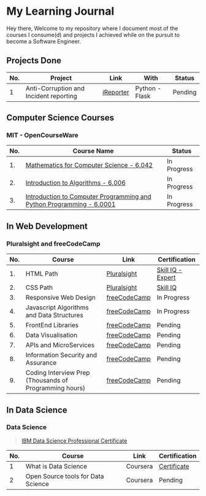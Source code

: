 # My Learning Journal

Hey there, Welcome to my repository where I document most of the courses I consume(d) and projects I achieved while on the pursuit to
become a Software Engineer.

## Projects Done
| No. | Project | Link | With | Status |
|-----|---------|------|------|--------|
| 1 | Anti-Corruption and Incident reporting | [iReporter](https://johndoddy.github.io/iReporter/) | Python - Flask | Pending |

## Computer Science Courses

### MIT - OpenCourseWare

| No. | Course Name | Status |
|-----|-------------|--------|
| 1. | [Mathematics for Computer Science - 6.042](https://ocw.mit.edu/courses/electrical-engineering-and-computer-science/6-042j-mathematics-for-computer-science-fall-2010/video-lectures/) | In Progress |
| 2. | [Introduction to Algorithms - 6.006](https://ocw.mit.edu/courses/electrical-engineering-and-computer-science/6-042j-mathematics-for-computer-science-fall-2010/video-lectures/) | In Progress |
| 3. | [Introduction to Computer Programming and Python Programming - 6.0001](https://ocw.mit.edu/courses/electrical-engineering-and-computer-science/6-0001-introduction-to-computer-science-and-programming-in-python-fall-2016/lecture-videos/) | In Progress |

## In Web Development

### Pluralsight and freeCodeCamp

| No. | Course | Link | Certification |
|-----|--------|------|---------------|
| 1. | HTML Path | [Pluralsight](https://www.pluralsight.com/) | [Skill IQ - Expert](https://app.pluralsight.com/profile/john-doddy) |
| 2. | CSS Path | [Pluralsight](https://www.pluralsight.com/) | [Skill IQ](https://app.pluralsight.com/profile/john-doddy) |
| 3. | Responsive Web Design | [freeCodeCamp](https://www.freecodecamp.org/) | In Progress |
| 4. | Javascript Algorithms and Data Structures | [freeCodeCamp](https://www.freecodecamp.org/) | In Progress |
| 5. | FrontEnd Libraries | [freeCodeCamp](https://www.freecodecamp.org/) | Pending |
| 6. | Data Visualisation | [freeCodeCamp](https://www.freecodecamp.org/) | Pending |
| 7. | APIs and MicroServices | [freeCodeCamp](https://www.freecodecamp.org/) | Pending |
| 8. | Information Security and Assurance | [freeCodeCamp](https://www.freecodecamp.org/) | Pending |
| 9. | Coding Interview Prep (Thousands of Programming hours) | [freeCodeCamp](https://www.freecodecamp.org/) | Pending |


## In Data Science

### Data Science
> [IBM Data Science Professional Certificate](https://www.coursera.org/specializations/ibm-data-science-professional-certificate)

| No. | Course | Link | Certification |
|-----|--------|------|---------------|
| 1 | What is Data Science | Coursera | [Certificate](https://www.coursera.org/account/accomplishments/certificate/ZTLPPAQ9RW2P) |
| 2 | Open Source tools for Data Science | Coursera | Pending |
 

